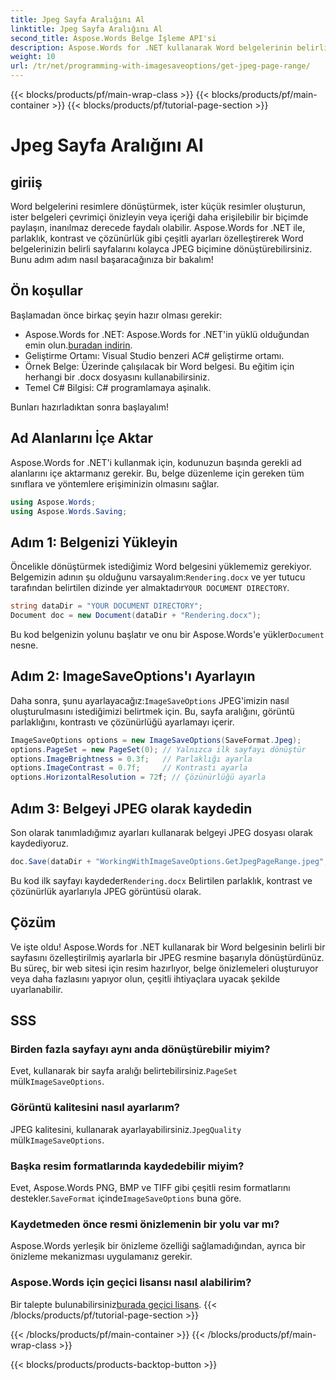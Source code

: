 ```yaml
---
title: Jpeg Sayfa Aralığını Al
linktitle: Jpeg Sayfa Aralığını Al
second_title: Aspose.Words Belge İşleme API'si
description: Aspose.Words for .NET kullanarak Word belgelerinin belirli sayfalarını özel ayarlarla JPEG'e dönüştürün. Parlaklığı, kontrastı ve çözünürlüğü adım adım nasıl ayarlayacağınızı öğrenin.
weight: 10
url: /tr/net/programming-with-imagesaveoptions/get-jpeg-page-range/
---
```


{{< blocks/products/pf/main-wrap-class >}}
{{< blocks/products/pf/main-container >}}
{{< blocks/products/pf/tutorial-page-section >}}

# Jpeg Sayfa Aralığını Al

## giriiş

Word belgelerini resimlere dönüştürmek, ister küçük resimler oluşturun, ister belgeleri çevrimiçi önizleyin veya içeriği daha erişilebilir bir biçimde paylaşın, inanılmaz derecede faydalı olabilir. Aspose.Words for .NET ile, parlaklık, kontrast ve çözünürlük gibi çeşitli ayarları özelleştirerek Word belgelerinizin belirli sayfalarını kolayca JPEG biçimine dönüştürebilirsiniz. Bunu adım adım nasıl başaracağınıza bir bakalım!

## Ön koşullar

Başlamadan önce birkaç şeyin hazır olması gerekir:

-  Aspose.Words for .NET: Aspose.Words for .NET'in yüklü olduğundan emin olun.[buradan indirin](https://releases.aspose.com/words/net/).
- Geliştirme Ortamı: Visual Studio benzeri AC# geliştirme ortamı.
- Örnek Belge: Üzerinde çalışılacak bir Word belgesi. Bu eğitim için herhangi bir .docx dosyasını kullanabilirsiniz.
- Temel C# Bilgisi: C# programlamaya aşinalık.

Bunları hazırladıktan sonra başlayalım!

## Ad Alanlarını İçe Aktar

Aspose.Words for .NET'i kullanmak için, kodunuzun başında gerekli ad alanlarını içe aktarmanız gerekir. Bu, belge düzenleme için gereken tüm sınıflara ve yöntemlere erişiminizin olmasını sağlar.

```csharp
using Aspose.Words;
using Aspose.Words.Saving;
```

## Adım 1: Belgenizi Yükleyin

Öncelikle dönüştürmek istediğimiz Word belgesini yüklememiz gerekiyor. Belgemizin adının şu olduğunu varsayalım:`Rendering.docx` ve yer tutucu tarafından belirtilen dizinde yer almaktadır`YOUR DOCUMENT DIRECTORY`.

```csharp
string dataDir = "YOUR DOCUMENT DIRECTORY";
Document doc = new Document(dataDir + "Rendering.docx");
```

 Bu kod belgenizin yolunu başlatır ve onu bir Aspose.Words'e yükler`Document` nesne.

## Adım 2: ImageSaveOptions'ı Ayarlayın

 Daha sonra, şunu ayarlayacağız:`ImageSaveOptions` JPEG'imizin nasıl oluşturulmasını istediğimizi belirtmek için. Bu, sayfa aralığını, görüntü parlaklığını, kontrastı ve çözünürlüğü ayarlamayı içerir.

```csharp
ImageSaveOptions options = new ImageSaveOptions(SaveFormat.Jpeg);
options.PageSet = new PageSet(0); // Yalnızca ilk sayfayı dönüştür
options.ImageBrightness = 0.3f;   // Parlaklığı ayarla
options.ImageContrast = 0.7f;     // Kontrastı ayarla
options.HorizontalResolution = 72f; // Çözünürlüğü ayarla
```

## Adım 3: Belgeyi JPEG olarak kaydedin

Son olarak tanımladığımız ayarları kullanarak belgeyi JPEG dosyası olarak kaydediyoruz.

```csharp
doc.Save(dataDir + "WorkingWithImageSaveOptions.GetJpegPageRange.jpeg", options);
```

 Bu kod ilk sayfayı kaydeder`Rendering.docx` Belirtilen parlaklık, kontrast ve çözünürlük ayarlarıyla JPEG görüntüsü olarak.

## Çözüm

Ve işte oldu! Aspose.Words for .NET kullanarak bir Word belgesinin belirli bir sayfasını özelleştirilmiş ayarlarla bir JPEG resmine başarıyla dönüştürdünüz. Bu süreç, bir web sitesi için resim hazırlıyor, belge önizlemeleri oluşturuyor veya daha fazlasını yapıyor olun, çeşitli ihtiyaçlara uyacak şekilde uyarlanabilir.

## SSS

### Birden fazla sayfayı aynı anda dönüştürebilir miyim?
 Evet, kullanarak bir sayfa aralığı belirtebilirsiniz.`PageSet` mülk`ImageSaveOptions`.

### Görüntü kalitesini nasıl ayarlarım?
 JPEG kalitesini, kullanarak ayarlayabilirsiniz.`JpegQuality` mülk`ImageSaveOptions`.

### Başka resim formatlarında kaydedebilir miyim?
 Evet, Aspose.Words PNG, BMP ve TIFF gibi çeşitli resim formatlarını destekler.`SaveFormat` içinde`ImageSaveOptions` buna göre.

### Kaydetmeden önce resmi önizlemenin bir yolu var mı?
Aspose.Words yerleşik bir önizleme özelliği sağlamadığından, ayrıca bir önizleme mekanizması uygulamanız gerekir.

### Aspose.Words için geçici lisansı nasıl alabilirim?
 Bir talepte bulunabilirsiniz[burada geçici lisans](https://purchase.aspose.com/temporary-license/).
{{< /blocks/products/pf/tutorial-page-section >}}

{{< /blocks/products/pf/main-container >}}
{{< /blocks/products/pf/main-wrap-class >}}

{{< blocks/products/products-backtop-button >}}
